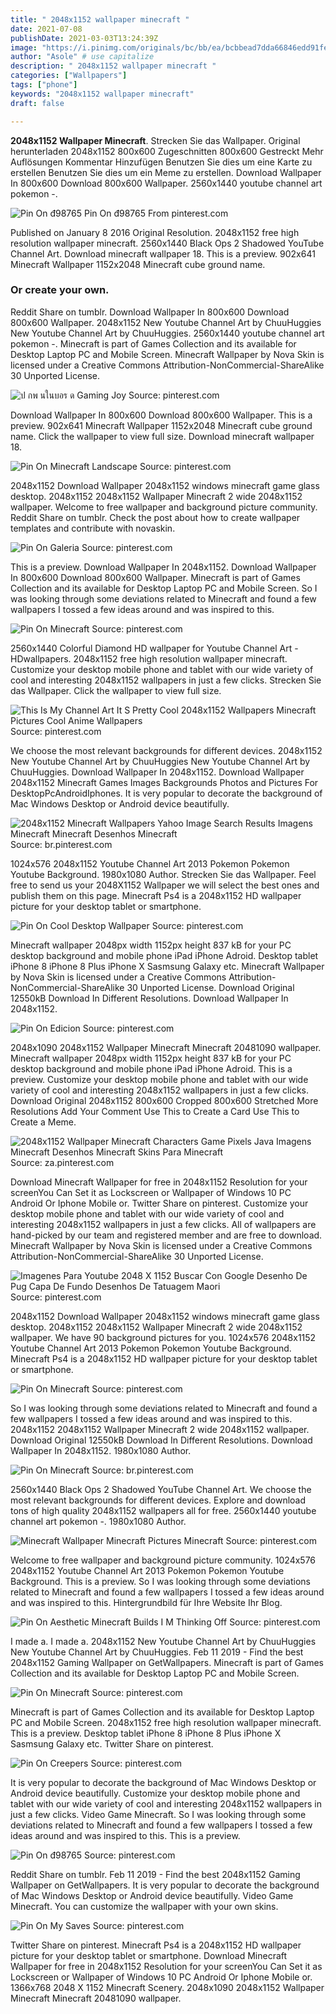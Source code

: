 ```yaml
---
title: " 2048x1152 wallpaper minecraft "
date: 2021-07-08
publishDate: 2021-03-03T13:24:39Z
image: "https://i.pinimg.com/originals/bc/bb/ea/bcbbead7dda66846edd91fe7964dbc77.png"
author: "Asole" # use capitalize
description: " 2048x1152 wallpaper minecraft "
categories: ["Wallpapers"]
tags: ["phone"]
keywords: "2048x1152 wallpaper minecraft"
draft: false

---
```



**2048x1152 Wallpaper Minecraft**. Strecken Sie das Wallpaper. Original herunterladen 2048x1152 800x600 Zugeschnitten 800x600 Gestreckt Mehr Auflösungen Kommentar Hinzufügen Benutzen Sie dies um eine Karte zu erstellen Benutzen Sie dies um ein Meme zu erstellen. Download Wallpaper In 800x600 Download 800x600 Wallpaper. 2560x1440 youtube channel art pokemon -.

![Pin On đ98765](https://i.pinimg.com/originals/61/b0/22/61b0224dcf66a59fb6c88c503543d985.jpg "Pin On đ98765")
Pin On đ98765 From pinterest.com


Published on January 8 2016 Original Resolution. 2048x1152 free high resolution wallpaper minecraft. 2560x1440 Black Ops 2 Shadowed YouTube Channel Art. Download minecraft wallpaper 18. This is a preview. 902x641 Minecraft Wallpaper 1152x2048 Minecraft cube ground name.

### Or create your own.

Reddit Share on tumblr. Download Wallpaper In 800x600 Download 800x600 Wallpaper. 2048x1152 New Youtube Channel Art by ChuuHuggies New Youtube Channel Art by ChuuHuggies. 2560x1440 youtube channel art pokemon -. Minecraft is part of Games Collection and its available for Desktop Laptop PC and Mobile Screen. Minecraft Wallpaper by Nova Skin is licensed under a Creative Commons Attribution-NonCommercial-ShareAlike 30 Unported License.


![ป กพ นในบอร ด Gaming Joy](https://i.pinimg.com/originals/53/37/c5/5337c5d153efa0d525de429467703af3.jpg "ป กพ นในบอร ด Gaming Joy")
Source: pinterest.com

Download Wallpaper In 800x600 Download 800x600 Wallpaper. This is a preview. 902x641 Minecraft Wallpaper 1152x2048 Minecraft cube ground name. Click the wallpaper to view full size. Download minecraft wallpaper 18.

![Pin On Minecraft Landscape](https://i.pinimg.com/originals/e8/d6/cc/e8d6cced5cce6c1f871a357589ea24bf.jpg "Pin On Minecraft Landscape")
Source: pinterest.com

2048x1152 Download Wallpaper 2048x1152 windows minecraft game glass desktop. 2048x1152 2048x1152 Wallpaper Minecraft 2 wide 2048x1152 wallpaper. Welcome to free wallpaper and background picture community. Reddit Share on tumblr. Check the post about how to create wallpaper templates and contribute with novaskin.

![Pin On Galeria](https://i.pinimg.com/originals/59/dc/f1/59dcf15d4fd20a2625e597d15afec9e5.jpg "Pin On Galeria")
Source: pinterest.com

This is a preview. Download Wallpaper In 2048x1152. Download Wallpaper In 800x600 Download 800x600 Wallpaper. Minecraft is part of Games Collection and its available for Desktop Laptop PC and Mobile Screen. So I was looking through some deviations related to Minecraft and found a few wallpapers I tossed a few ideas around and was inspired to this.

![Pin On Minecraft](https://i.pinimg.com/originals/c0/25/7a/c0257a62ad868150ad37711ef91c80e1.jpg "Pin On Minecraft")
Source: pinterest.com

2560x1440 Colorful Diamond HD wallpaper for Youtube Channel Art - HDwallpapers. 2048x1152 free high resolution wallpaper minecraft. Customize your desktop mobile phone and tablet with our wide variety of cool and interesting 2048x1152 wallpapers in just a few clicks. Strecken Sie das Wallpaper. Click the wallpaper to view full size.

![This Is My Channel Art It S Pretty Cool 2048x1152 Wallpapers Minecraft Pictures Cool Anime Wallpapers](https://i.pinimg.com/originals/91/81/90/91819032343b1a89848e52221efd0186.jpg "This Is My Channel Art It S Pretty Cool 2048x1152 Wallpapers Minecraft Pictures Cool Anime Wallpapers")
Source: pinterest.com

We choose the most relevant backgrounds for different devices. 2048x1152 New Youtube Channel Art by ChuuHuggies New Youtube Channel Art by ChuuHuggies. Download Wallpaper In 2048x1152. Download Wallpaper 2048x1152 Minecraft Games Images Backgrounds Photos and Pictures For DesktopPcAndroidIphones. It is very popular to decorate the background of Mac Windows Desktop or Android device beautifully.

![2048x1152 Minecraft Wallpapers Yahoo Image Search Results Imagens Minecraft Minecraft Desenhos Minecraft](https://i.pinimg.com/originals/ce/f7/7f/cef77fe4479051818e74847f23c8a6db.png "2048x1152 Minecraft Wallpapers Yahoo Image Search Results Imagens Minecraft Minecraft Desenhos Minecraft")
Source: br.pinterest.com

1024x576 2048x1152 Youtube Channel Art 2013 Pokemon Pokemon Youtube Background. 1980x1080 Author. Strecken Sie das Wallpaper. Feel free to send us your 2048X1152 Wallpaper we will select the best ones and publish them on this page. Minecraft Ps4 is a 2048x1152 HD wallpaper picture for your desktop tablet or smartphone.

![Pin On Cool Desktop Wallpaper](https://i.pinimg.com/originals/8d/91/91/8d91910a2dc23166aa4faaf578078203.jpg "Pin On Cool Desktop Wallpaper")
Source: pinterest.com

Minecraft wallpaper 2048px width 1152px height 837 kB for your PC desktop background and mobile phone iPad iPhone Adroid. Desktop tablet iPhone 8 iPhone 8 Plus iPhone X Sasmsung Galaxy etc. Minecraft Wallpaper by Nova Skin is licensed under a Creative Commons Attribution-NonCommercial-ShareAlike 30 Unported License. Download Original 12550kB Download In Different Resolutions. Download Wallpaper In 2048x1152.

![Pin On Edicion](https://i.pinimg.com/originals/17/71/f5/1771f5c0a6dacc291ba99e5e056f8377.jpg "Pin On Edicion")
Source: pinterest.com

2048x1090 2048x1152 Wallpaper Minecraft Minecraft 20481090 wallpaper. Minecraft wallpaper 2048px width 1152px height 837 kB for your PC desktop background and mobile phone iPad iPhone Adroid. This is a preview. Customize your desktop mobile phone and tablet with our wide variety of cool and interesting 2048x1152 wallpapers in just a few clicks. Download Original 2048x1152 800x600 Cropped 800x600 Stretched More Resolutions Add Your Comment Use This to Create a Card Use This to Create a Meme.

![2048x1152 Wallpaper Minecraft Characters Game Pixels Java Imagens Minecraft Desenhos Minecraft Skins Para Minecraft](https://i.pinimg.com/originals/8e/b7/85/8eb785d7a76c85fba55c8d498f9e9cea.jpg "2048x1152 Wallpaper Minecraft Characters Game Pixels Java Imagens Minecraft Desenhos Minecraft Skins Para Minecraft")
Source: za.pinterest.com

Download Minecraft Wallpaper for free in 2048x1152 Resolution for your screenYou Can Set it as Lockscreen or Wallpaper of Windows 10 PC Android Or Iphone Mobile or. Twitter Share on pinterest. Customize your desktop mobile phone and tablet with our wide variety of cool and interesting 2048x1152 wallpapers in just a few clicks. All of wallpapers are hand-picked by our team and registered member and are free to download. Minecraft Wallpaper by Nova Skin is licensed under a Creative Commons Attribution-NonCommercial-ShareAlike 30 Unported License.

![Imagenes Para Youtube 2048 X 1152 Buscar Con Google Desenho De Pug Capa De Fundo Desenhos De Tatuagem Maori](https://i.pinimg.com/originals/6b/85/d2/6b85d2bdcb3646fb4d562b3cf88f46a3.jpg "Imagenes Para Youtube 2048 X 1152 Buscar Con Google Desenho De Pug Capa De Fundo Desenhos De Tatuagem Maori")
Source: pinterest.com

2048x1152 Download Wallpaper 2048x1152 windows minecraft game glass desktop. 2048x1152 2048x1152 Wallpaper Minecraft 2 wide 2048x1152 wallpaper. We have 90 background pictures for you. 1024x576 2048x1152 Youtube Channel Art 2013 Pokemon Pokemon Youtube Background. Minecraft Ps4 is a 2048x1152 HD wallpaper picture for your desktop tablet or smartphone.

![Pin On Minecraft](https://i.pinimg.com/originals/de/fc/8e/defc8e877bad769d9ace5a5629bf19a6.jpg "Pin On Minecraft")
Source: pinterest.com

So I was looking through some deviations related to Minecraft and found a few wallpapers I tossed a few ideas around and was inspired to this. 2048x1152 2048x1152 Wallpaper Minecraft 2 wide 2048x1152 wallpaper. Download Original 12550kB Download In Different Resolutions. Download Wallpaper In 2048x1152. 1980x1080 Author.

![Pin On Minecraft](https://i.pinimg.com/originals/cc/5f/f3/cc5ff3136ce42e8a8c63e17fd0628992.jpg "Pin On Minecraft")
Source: br.pinterest.com

2560x1440 Black Ops 2 Shadowed YouTube Channel Art. We choose the most relevant backgrounds for different devices. Explore and download tons of high quality 2048x1152 wallpapers all for free. 2560x1440 youtube channel art pokemon -. 1980x1080 Author.

![Minecraft Wallpaper Minecraft Pictures Minecraft](https://i.pinimg.com/originals/ff/46/be/ff46be87d787a110c4f78b7412cd19f8.jpg "Minecraft Wallpaper Minecraft Pictures Minecraft")
Source: pinterest.com

Welcome to free wallpaper and background picture community. 1024x576 2048x1152 Youtube Channel Art 2013 Pokemon Pokemon Youtube Background. This is a preview. So I was looking through some deviations related to Minecraft and found a few wallpapers I tossed a few ideas around and was inspired to this. Hintergrundbild für Ihre Website Ihr Blog.

![Pin On Aesthetic Minecraft Builds I M Thinking Off](https://i.pinimg.com/originals/2c/99/d8/2c99d897699607d3e28c0d506640aec7.jpg "Pin On Aesthetic Minecraft Builds I M Thinking Off")
Source: pinterest.com

I made a. I made a. 2048x1152 New Youtube Channel Art by ChuuHuggies New Youtube Channel Art by ChuuHuggies. Feb 11 2019 - Find the best 2048x1152 Gaming Wallpaper on GetWallpapers. Minecraft is part of Games Collection and its available for Desktop Laptop PC and Mobile Screen.

![Pin On Minecraft](https://i.pinimg.com/originals/7d/5b/a7/7d5ba7b902955d31d36e32a13d68e08e.jpg "Pin On Minecraft")
Source: pinterest.com

Minecraft is part of Games Collection and its available for Desktop Laptop PC and Mobile Screen. 2048x1152 free high resolution wallpaper minecraft. This is a preview. Desktop tablet iPhone 8 iPhone 8 Plus iPhone X Sasmsung Galaxy etc. Twitter Share on pinterest.

![Pin On Creepers](https://i.pinimg.com/originals/63/92/e5/6392e5f03aec6366c50d90b15cf66ce2.png "Pin On Creepers")
Source: pinterest.com

It is very popular to decorate the background of Mac Windows Desktop or Android device beautifully. Customize your desktop mobile phone and tablet with our wide variety of cool and interesting 2048x1152 wallpapers in just a few clicks. Video Game Minecraft. So I was looking through some deviations related to Minecraft and found a few wallpapers I tossed a few ideas around and was inspired to this. This is a preview.

![Pin On đ98765](https://i.pinimg.com/originals/61/b0/22/61b0224dcf66a59fb6c88c503543d985.jpg "Pin On đ98765")
Source: pinterest.com

Reddit Share on tumblr. Feb 11 2019 - Find the best 2048x1152 Gaming Wallpaper on GetWallpapers. It is very popular to decorate the background of Mac Windows Desktop or Android device beautifully. Video Game Minecraft. You can customize the wallpaper with your own skins.

![Pin On My Saves](https://i.pinimg.com/originals/bc/bb/ea/bcbbead7dda66846edd91fe7964dbc77.png "Pin On My Saves")
Source: pinterest.com

Twitter Share on pinterest. Minecraft Ps4 is a 2048x1152 HD wallpaper picture for your desktop tablet or smartphone. Download Minecraft Wallpaper for free in 2048x1152 Resolution for your screenYou Can Set it as Lockscreen or Wallpaper of Windows 10 PC Android Or Iphone Mobile or. 1366x768 2048 X 1152 Minecraft Scenery. 2048x1090 2048x1152 Wallpaper Minecraft Minecraft 20481090 wallpaper.

